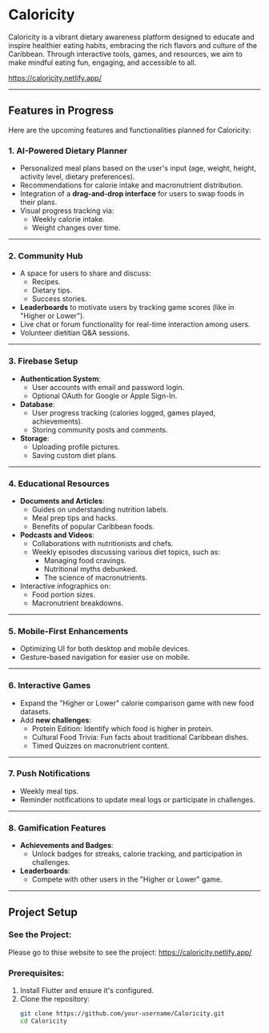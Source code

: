 # **Caloricity**

Caloricity is a vibrant dietary awareness platform designed to educate and inspire healthier eating habits, embracing the rich flavors and culture of the Caribbean. Through interactive tools, games, and resources, we aim to make mindful eating fun, engaging, and accessible to all.

https://caloricity.netlify.app/

---

## **Features in Progress**

Here are the upcoming features and functionalities planned for Caloricity:

### 1. **AI-Powered Dietary Planner**
- Personalized meal plans based on the user's input (age, weight, height, activity level, dietary preferences).
- Recommendations for calorie intake and macronutrient distribution.
- Integration of a **drag-and-drop interface** for users to swap foods in their plans.
- Visual progress tracking via:
  - Weekly calorie intake.
  - Weight changes over time.

---

### 2. **Community Hub**
- A space for users to share and discuss:
  - Recipes.
  - Dietary tips.
  - Success stories.
- **Leaderboards** to motivate users by tracking game scores (like in "Higher or Lower").
- Live chat or forum functionality for real-time interaction among users.
- Volunteer dietitian Q&A sessions.

---

### 3. **Firebase Setup**
- **Authentication System**:
  - User accounts with email and password login.
  - Optional OAuth for Google or Apple Sign-In.
- **Database**:
  - User progress tracking (calories logged, games played, achievements).
  - Storing community posts and comments.
- **Storage**:
  - Uploading profile pictures.
  - Saving custom diet plans.

---

### 4. **Educational Resources**
- **Documents and Articles**:
  - Guides on understanding nutrition labels.
  - Meal prep tips and hacks.
  - Benefits of popular Caribbean foods.
- **Podcasts and Videos**:
  - Collaborations with nutritionists and chefs.
  - Weekly episodes discussing various diet topics, such as:
    - Managing food cravings.
    - Nutritional myths debunked.
    - The science of macronutrients.
- Interactive infographics on:
  - Food portion sizes.
  - Macronutrient breakdowns.

---

### 5. **Mobile-First Enhancements**
- Optimizing UI for both desktop and mobile devices.
- Gesture-based navigation for easier use on mobile.

---

### 6. **Interactive Games**
- Expand the "Higher or Lower" calorie comparison game with new food datasets.
- Add **new challenges**:
  - Protein Edition: Identify which food is higher in protein.
  - Cultural Food Trivia: Fun facts about traditional Caribbean dishes.
  - Timed Quizzes on macronutrient content.

---

### 7. **Push Notifications**
- Weekly meal tips.
- Reminder notifications to update meal logs or participate in challenges.

---

### 8. **Gamification Features**
- **Achievements and Badges**:
  - Unlock badges for streaks, calorie tracking, and participation in challenges.
- **Leaderboards**:
  - Compete with other users in the "Higher or Lower" game.

---

## **Project Setup**

### **See the Project:**
Please go to thise website to see the project: https://caloricity.netlify.app/

### Prerequisites:
1. Install Flutter and ensure it's configured.
2. Clone the repository:
   ```bash
   git clone https://github.com/your-username/Caloricity.git
   cd Caloricity